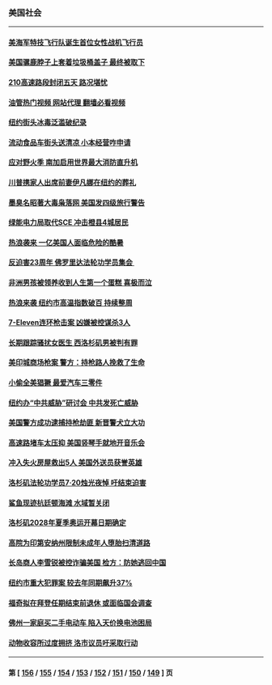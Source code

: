 ### 美国社会
---
#### [美海军特技飞行队诞生首位女性战机飞行员](../../pages/ncid1078160/n13785819.md?07220045) 
#### [美国骡鹿脖子上套着垃圾桶盖子 最终被取下](../../pages/ncid1078160/n13785816.md?07220045) 
#### [210高速路段封闭五天 路况堪忧](../../pages/ncid1078160/n13785739.md?07220045) 
#### [油管热门视频 网站代理 翻墙必看视频](http://209.222.30.114:81/youtube.html?07220045)
#### [纽约街头冰毒泛滥破纪录](../../pages/ncid1078160/n13785921.md?07220045) 
#### [流动食品车街头送清凉 小本经营咋申请](../../pages/ncid1078160/n13785720.md?07220045) 
#### [应对野火季 南加启用世界最大消防直升机](../../pages/ncid1078160/n13785678.md?07220045) 
#### [川普携家人出席前妻伊凡娜在纽约的葬礼](../../pages/ncid1078160/n13785636.md?07220045) 
#### [墨臭名昭著大毒枭落网 美国发四级旅行警告](../../pages/ncid1078160/n13785590.md?07220045) 
#### [绿能电力局取代SCE 冲击橙县4城居民](../../pages/ncid1078160/n13785561.md?07220045) 
#### [热浪袭来 一亿美国人面临危险的酷暑](../../pages/ncid1078160/n13785443.md?07220045) 
#### [反迫害23周年 佛罗里达法轮功学员集会 ](../../pages/ncid1078160/n13784734.md?07220045) 
#### [非洲男孩被领养收到人生第一个蛋糕 喜极而泣](../../pages/ncid1078160/n13785164.md?07220045) 
#### [热浪来袭 纽约市高温指数破百 持续整周](../../pages/ncid1078160/n13785077.md?07220045) 
#### [7-Eleven连环枪击案 凶嫌被控谋杀3人](../../pages/ncid1078160/n13784900.md?07220045) 
#### [长期跟踪骚扰女医生 西洛杉矶男被判有罪](../../pages/ncid1078160/n13784877.md?07220045) 
#### [美印城商场枪案 警方：持枪路人挽救了生命](../../pages/ncid1078160/n13784799.md?07220045) 
#### [小偷全美猖獗 最爱汽车三零件](../../pages/ncid1078160/n13784745.md?07220045) 
#### [纽约办“中共威胁”研讨会 中共发死亡威胁](../../pages/ncid1078160/n13784743.md?07220045) 
#### [美国警方成功逮捕持枪劫匪 新晋警犬立大功](../../pages/ncid1078160/n13784360.md?07220045) 
#### [高速路堵车太压抑 美国竖琴手就地开音乐会](../../pages/ncid1078160/n13784342.md?07220045) 
#### [冲入失火房屋救出5人 美国外送员获誉英雄](../../pages/ncid1078160/n13784119.md?07220045) 
#### [洛杉矶法轮功学员7·20烛光夜悼 吁结束迫害](../../pages/ncid1078160/n13784094.md?07220045) 
#### [鲨鱼现迹杭廷顿海滩 水域暂关闭](../../pages/ncid1078160/n13784282.md?07220045) 
#### [洛杉矶2028年夏季奥运开幕日期确定](../../pages/ncid1078160/n13784265.md?07220045) 
#### [高院为印第安纳州限制未成年人堕胎扫清道路](../../pages/ncid1078160/n13784131.md?07220045) 
#### [长岛商人李雪锐被控诈骗美国 检方：防她逃回中国](../../pages/ncid1078160/n13784189.md?07220045) 
#### [纽约市重大犯罪案 较去年同期飙升37%](../../pages/ncid1078160/n13784187.md?07220045) 
#### [福奇拟在拜登任期结束前退休 或面临国会调查](../../pages/ncid1078160/n13783943.md?07220045) 
#### [佛州一家庭买二手电动车 陷入天价换电池困局](../../pages/ncid1078160/n13784028.md?07220045) 
#### [动物收容所过度拥挤 洛市议员吁采取行动](../../pages/ncid1078160/n13784015.md?07220045) 

---
#### 第 [ [156](./156.md?07220045) / [155](./155.md?07220045) / [154](./154.md?07220045) / [153](./153.md?07220045) / [152](./152.md?07220045) / [151](./151.md?07220045) / [150](./150.md?07220045) / [149](./149.md?07220045) ] 页
